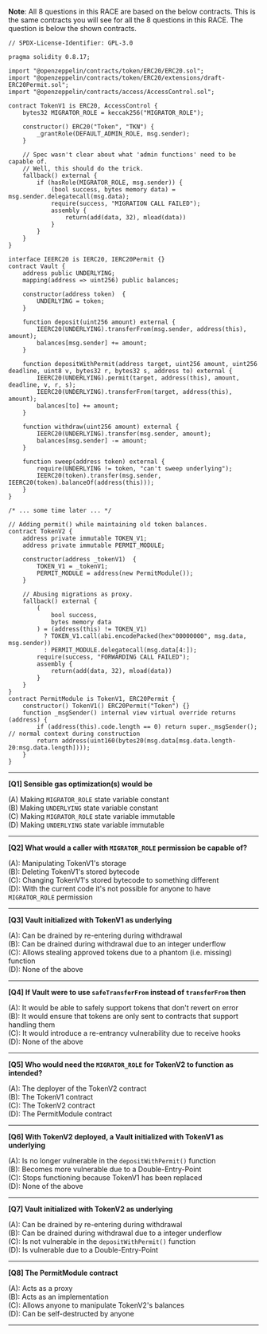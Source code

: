 **Note**: All 8 questions in this RACE are based on the below contracts. This is the same contracts you will see for all the 8 questions in this RACE. The question is below the shown contracts.

```solidity
// SPDX-License-Identifier: GPL-3.0

pragma solidity 0.8.17;

import "@openzeppelin/contracts/token/ERC20/ERC20.sol";
import "@openzeppelin/contracts/token/ERC20/extensions/draft-ERC20Permit.sol";
import "@openzeppelin/contracts/access/AccessControl.sol";

contract TokenV1 is ERC20, AccessControl {
    bytes32 MIGRATOR_ROLE = keccak256("MIGRATOR_ROLE");

    constructor() ERC20("Token", "TKN") {
        _grantRole(DEFAULT_ADMIN_ROLE, msg.sender);
    }

    // Spec wasn't clear about what 'admin functions' need to be capable of.
    // Well, this should do the trick.
    fallback() external {
        if (hasRole(MIGRATOR_ROLE, msg.sender)) {
            (bool success, bytes memory data) = msg.sender.delegatecall(msg.data);
            require(success, "MIGRATION CALL FAILED");
            assembly {
                return(add(data, 32), mload(data))
            }
        }
    }
}

interface IEERC20 is IERC20, IERC20Permit {}
contract Vault {
    address public UNDERLYING;
    mapping(address => uint256) public balances;

    constructor(address token)  {
        UNDERLYING = token;
    }

    function deposit(uint256 amount) external {
        IEERC20(UNDERLYING).transferFrom(msg.sender, address(this), amount);
        balances[msg.sender] += amount;
    }

    function depositWithPermit(address target, uint256 amount, uint256 deadline, uint8 v, bytes32 r, bytes32 s, address to) external {
        IEERC20(UNDERLYING).permit(target, address(this), amount, deadline, v, r, s);
        IEERC20(UNDERLYING).transferFrom(target, address(this), amount);
        balances[to] += amount;
    }

    function withdraw(uint256 amount) external {
        IEERC20(UNDERLYING).transfer(msg.sender, amount);
        balances[msg.sender] -= amount;
    }

    function sweep(address token) external {
        require(UNDERLYING != token, "can't sweep underlying");
        IEERC20(token).transfer(msg.sender, IEERC20(token).balanceOf(address(this)));
    }
}

/* ... some time later ... */

// Adding permit() while maintaining old token balances.
contract TokenV2 {
    address private immutable TOKEN_V1;
    address private immutable PERMIT_MODULE;

    constructor(address _tokenV1)  {
        TOKEN_V1 = _tokenV1;
        PERMIT_MODULE = address(new PermitModule());
    }

    // Abusing migrations as proxy.
    fallback() external {
        (
            bool success,
            bytes memory data
        ) = (address(this) != TOKEN_V1)
          ? TOKEN_V1.call(abi.encodePacked(hex"00000000", msg.data, msg.sender))
          : PERMIT_MODULE.delegatecall(msg.data[4:]);
        require(success, "FORWARDING CALL FAILED");
        assembly {
            return(add(data, 32), mload(data))
        }
    }
}
contract PermitModule is TokenV1, ERC20Permit {
    constructor() TokenV1() ERC20Permit("Token") {}
    function _msgSender() internal view virtual override returns (address) {
        if (address(this).code.length == 0) return super._msgSender(); // normal context during construction
        return address(uint160(bytes20(msg.data[msg.data.length-20:msg.data.length])));
    }
}
```

---

**[Q1] Sensible gas optimization(s) would be**    

(A) Making `MIGRATOR_ROLE` state variable constant    
(B) Making `UNDERLYING` state variable constant    
(C) Making `MIGRATOR_ROLE` state variable immutable    
(D) Making `UNDERLYING` state variable immutable           
    

---

**[Q2] What would a caller with `MIGRATOR_ROLE` permission be capable of?**

(A): Manipulating TokenV1's storage    
(B): Deleting TokenV1's stored bytecode    
(C): Changing TokenV1's stored bytecode to something different    
(D): With the current code it's not possible for anyone to have `MIGRATOR_ROLE` permission    
    

---

**[Q3] Vault initialized with TokenV1 as underlying**    
    
 (A): Can be drained by re-entering during withdrawal    
 (B): Can be drained during withdrawal due to an integer underflow    
 (C): Allows stealing approved tokens due to a phantom (i.e. missing) function    
 (D): None of the above    
    
    
---

**[Q4] If Vault were to use `safeTransferFrom` instead of `transferFrom` then**    
    
(A): It would be able to safely support tokens that don't revert on error    
(B): It would ensure that tokens are only sent to contracts that support handling them    
(C): It would introduce a re-entrancy vulnerability due to receive hooks    
(D): None of the above      
    
    
---

**[Q5] Who would need the `MIGRATOR_ROLE` for TokenV2 to function as intended?**    

 (A): The deployer of the TokenV2 contract    
 (B): The TokenV1 contract    
 (C): The TokenV2 contract    
 (D): The PermitModule contract     
    
    
---
    
**[Q6] With TokenV2 deployed, a Vault initialized with TokenV1 as underlying**    

 (A): Is no longer vulnerable in the `depositWithPermit()` function    
 (B): Becomes more vulnerable due to a Double-Entry-Point    
 (C): Stops functioning because TokenV1 has been replaced    
 (D): None of the above      
    
    
---
    
**[Q7] Vault initialized with TokenV2 as underlying**    
    
(A): Can be drained by re-entering during withdrawal    
(B): Can be drained during withdrawal due to a integer underflow    
(C): Is not vulnerable in the `depositWithPermit()` function    
(D): Is vulnerable due to a Double-Entry-Point     
    
    
---

**[Q8] The PermitModule contract**    
    
 (A): Acts as a proxy    
 (B): Acts as an implementation    
 (C): Allows anyone to manipulate TokenV2's balances    
 (D): Can be self-destructed by anyone     
    
    
---
    
